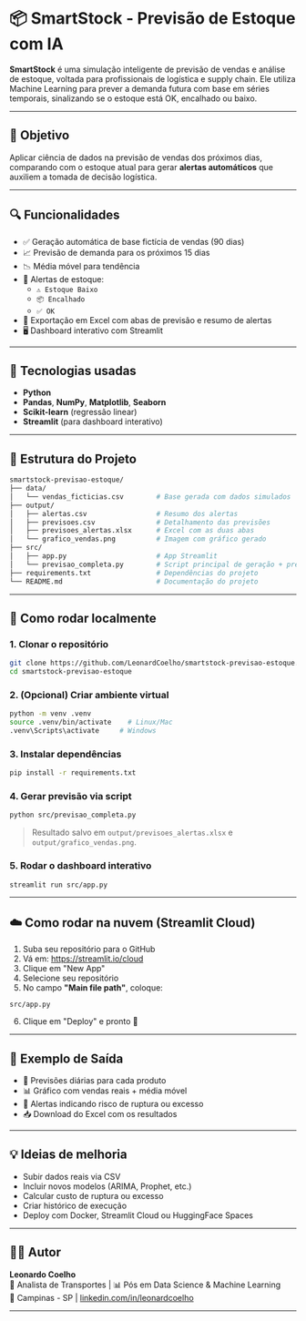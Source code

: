 # 📦 SmartStock - Previsão de Estoque com IA

**SmartStock** é uma simulação inteligente de previsão de vendas e análise de estoque, voltada para profissionais de logística e supply chain. Ele utiliza Machine Learning para prever a demanda futura com base em séries temporais, sinalizando se o estoque está OK, encalhado ou baixo.

---

## 🎯 Objetivo

Aplicar ciência de dados na previsão de vendas dos próximos dias, comparando com o estoque atual para gerar **alertas automáticos** que auxiliem a tomada de decisão logística.

---

## 🔍 Funcionalidades

- ✅ Geração automática de base fictícia de vendas (90 dias)
- 📈 Previsão de demanda para os próximos 15 dias
- 📉 Média móvel para tendência
- 🚨 Alertas de estoque:  
  - `⚠️ Estoque Baixo`  
  - `📦 Encalhado`  
  - `✅ OK`
- 🧾 Exportação em Excel com abas de previsão e resumo de alertas
- 🖥️ Dashboard interativo com Streamlit

---

## 🧠 Tecnologias usadas

- **Python**
- **Pandas**, **NumPy**, **Matplotlib**, **Seaborn**
- **Scikit-learn** (regressão linear)
- **Streamlit** (para dashboard interativo)

---

## 📂 Estrutura do Projeto

```bash
smartstock-previsao-estoque/
├── data/
│   └── vendas_ficticias.csv        # Base gerada com dados simulados
├── output/
│   ├── alertas.csv                 # Resumo dos alertas
│   ├── previsoes.csv               # Detalhamento das previsões
│   ├── previsoes_alertas.xlsx      # Excel com as duas abas
│   └── grafico_vendas.png          # Imagem com gráfico gerado
├── src/
│   ├── app.py                      # App Streamlit
│   └── previsao_completa.py        # Script principal de geração + previsão
├── requirements.txt                # Dependências do projeto
└── README.md                       # Documentação do projeto
```

---

## 🚀 Como rodar localmente

### 1. Clonar o repositório

```bash
git clone https://github.com/LeonardCoelho/smartstock-previsao-estoque.git
cd smartstock-previsao-estoque
```

### 2. (Opcional) Criar ambiente virtual

```bash
python -m venv .venv
source .venv/bin/activate    # Linux/Mac
.venv\Scripts\activate     # Windows
```

### 3. Instalar dependências

```bash
pip install -r requirements.txt
```

### 4. Gerar previsão via script

```bash
python src/previsao_completa.py
```

> Resultado salvo em `output/previsoes_alertas.xlsx` e `output/grafico_vendas.png`.

### 5. Rodar o dashboard interativo

```bash
streamlit run src/app.py
```

---

## ☁️ Como rodar na nuvem (Streamlit Cloud)

1. Suba seu repositório para o GitHub
2. Vá em: https://streamlit.io/cloud
3. Clique em "New App"
4. Selecione seu repositório
5. No campo **"Main file path"**, coloque:

```
src/app.py
```

6. Clique em "Deploy" e pronto 🚀

---

## 🧪 Exemplo de Saída

- 📅 Previsões diárias para cada produto
- 📊 Gráfico com vendas reais + média móvel
- 🚨 Alertas indicando risco de ruptura ou excesso
- 📥 Download do Excel com os resultados

---

## 💡 Ideias de melhoria

- Subir dados reais via CSV
- Incluir novos modelos (ARIMA, Prophet, etc.)
- Calcular custo de ruptura ou excesso
- Criar histórico de execução
- Deploy com Docker, Streamlit Cloud ou HuggingFace Spaces

---

## 👨‍💻 Autor

**Leonardo Coelho**  
🚛 Analista de Transportes | 📊 Pós em Data Science & Machine Learning  
📍 Campinas - SP | [linkedin.com/in/leonardcoelho](https://www.linkedin.com/in/leonardcoelho)

---
